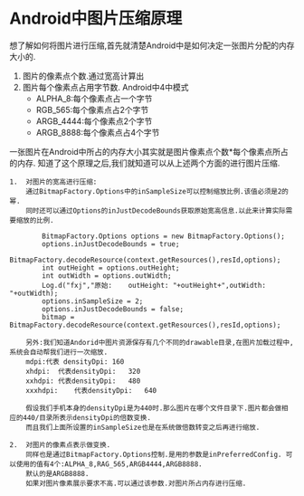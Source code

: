 #   Android中图片压缩原理

想了解如何将图片进行压缩,首先就清楚Android中是如何决定一张图片分配的内存大小的.
1.  图片的像素点个数.通过宽高计算出
2.  图片每个像素点占用字节数. Android中4中模式
    *   ALPHA_8:每个像素点占一个字节
    *   RGB_565:每个像素点占2个字节
    *   ARGB_4444:每个像素点2个字节
    *   ARGB_8888:每个像素点占4个字节

一张图片在Android中所占的内存大小其实就是图片像素点个数*每个像素点所占的内存.
知道了这个原理之后,我们就知道可以从上述两个方面的进行图片压缩.

```
1.  对图片的宽高进行压缩:
    通过BitmapFactory.Options中的inSampleSize可以控制缩放比例.该值必须是2的幂.
    同时还可以通过Options的inJustDecodeBounds获取原始宽高信息.以此来计算实际需要缩放的比例.

        BitmapFactory.Options options = new BitmapFactory.Options();
        options.inJustDecodeBounds = true;
        BitmapFactory.decodeResource(context.getResources(),resId,options);
        int outHeight = options.outHeight;
        int outWidth = options.outWidth;
        Log.d("fxj","原始:    outHeight: "+outHeight+",outWidth: "+outWidth);
        options.inSampleSize = 2;
        options.inJustDecodeBounds = false;
        bitmap = BitmapFactory.decodeResource(context.getResources(),resId,options);

    另外:我们知道Andorid中图片资源保存有几个不同的drawable目录,在图片加载过程中,系统会自动帮我们进行一次缩放.
    mdpi:代表 densityDpi: 160
    xhdpi:  代表densityDpi:   320
    xxhdpi: 代表densityDpi:   480
    xxxhdpi:    代表densityDpi:   640

    假设我们手机本身的densityDpi是为440时.那么图片在哪个文件目录下.图片都会做相应的440/目录所表示densityDpi的倍数变换.
    而且我们上面所设置的inSampleSize也是在系统做倍数转变之后再进行缩放.

2.  对图片的像素点表示做变换.
    同样也是通过BitmapFactory.Options控制.是用的参数是inPreferredConfig. 可以使用的值有4个:ALPHA_8,RAG_565,ARGB4444,ARGB8888.
    默认的是ARGB8888.
    如果对图片像素展示要求不高.可以通过该参数.对图片所占内存进行压缩.
```
